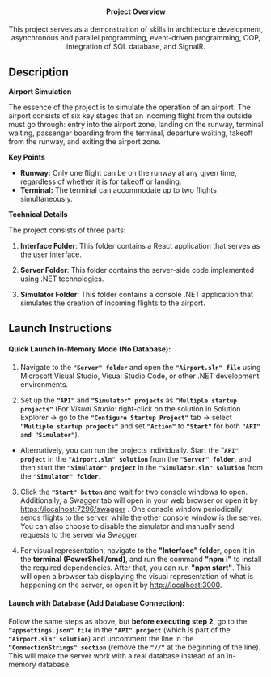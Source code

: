 <h4 align="center">Project Overview</h4>
<p align="center">This project serves as a demonstration of skills in architecture development, asynchronous and parallel programming, event-driven programming, OOP, integration of SQL database, and SignalR.</p>

## Description

**Airport Simulation**

The essence of the project is to simulate the operation of an airport. The airport consists of six key stages that an incoming flight from the outside must go through: entry into the airport zone, landing on the runway, terminal waiting, passenger boarding from the terminal, departure waiting, takeoff from the runway, and exiting the airport zone.

**Key Points**

- **Runway:** Only one flight can be on the runway at any given time, regardless of whether it is for takeoff or landing.
- **Terminal:** The terminal can accommodate up to two flights simultaneously.

**Technical Details**

The project consists of three parts:

1. **Interface Folder**: This folder contains a React application that serves as the user interface.

2. **Server Folder**: This folder contains the server-side code implemented using .NET technologies.

3. **Simulator Folder**: This folder contains a console .NET application that simulates the creation of incoming flights to the airport.

## Launch Instructions

#### Quick Launch In-Memory Mode (No Database):

1. Navigate to the **`"Server" folder`** and open the **`"Airport.sln" file`** using Microsoft Visual Studio, Visual Studio Code, or other .NET development environments.

2. Set up the **`"API"`** and **`"Simulator" projects`** as **`"Multiple startup projects"`** (For *Visual Studio:* right-click on the solution in Solution Explorer -> go to the **`"Configure Startup Project"`** tab -> select **`"Multiple startup projects"`** and set **`"Action"`** to **`"Start"`** for both **`"API" and "Simulator"`**).

- Alternatively, you can run the projects individually. Start the "**`API" project`** in the **`"Airport.sln" solution`** from the **`"Server" folder`**, and then start the **`"Simulator" project`** in the **`"Simulator.sln" solution`** from the **`"Simulator" folder`**.

3. Click the **`"Start" button`** and wait for two console windows to open. Additionally, a Swagger tab will open in your web browser or open it by [https://localhost:7296/swagger](https://localhost:7296/swagger) . One console window periodically sends flights to the server, while the other console window is the server. You can also choose to disable the simulator and manually send requests to the server via Swagger.

4. For visual representation, navigate to the **"Interface" folder**, open it in the **terminal (PowerShell/cmd)**, and run the command **"npm i"** to install the required dependencies. After that, you can run **"npm start"**. This will open a browser tab displaying the visual representation of what is happening on the server, or open it by [http://localhost:3000](http://localhost:3000).


#### Launch with Database (Add Database Connection):

Follow the same steps as above, but **before executing step 2**, go to the **`"appsettings.json" file`** in the **`"API" project`** (which is part of the **`"Airport.sln" solution`**) and uncomment the line in the **`"ConnectionStrings" section`** (remove the **`"//"`** at the beginning of the line). This will make the server work with a real database instead of an in-memory database.

